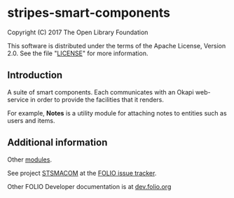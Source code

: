 # stripes-smart-components

Copyright (C) 2017 The Open Library Foundation

This software is distributed under the terms of the Apache License,
Version 2.0. See the file "[LICENSE](LICENSE)" for more information.

## Introduction

A suite of smart components. Each communicates with an Okapi web-service in order to provide the facilities that it renders.

For example, **Notes** is a utility module
for attaching notes to entities such as users and items.

## Additional information

Other [modules](http://dev.folio.org/source-code/#client-side).

See project [STSMACOM](https://issues.folio.org/browse/STSMACOM/)
at the [FOLIO issue tracker](http://dev.folio.org/community/guide-issues).

Other FOLIO Developer documentation is at [dev.folio.org](http://dev.folio.org/)
